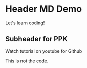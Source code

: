 # Header MD Demo

Let's learn coding!

## Subheader for PPK

Watch tutorial on youtube for Github

This is not the code.
